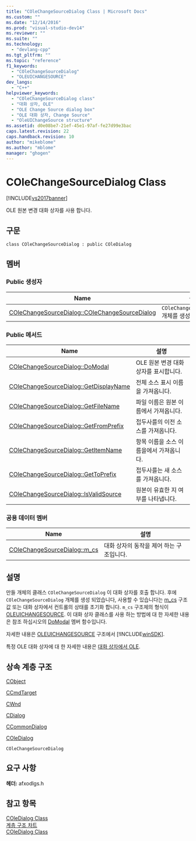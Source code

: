 ```yaml
---
title: "COleChangeSourceDialog Class | Microsoft Docs"
ms.custom: ""
ms.date: "12/14/2016"
ms.prod: "visual-studio-dev14"
ms.reviewer: ""
ms.suite: ""
ms.technology: 
  - "devlang-cpp"
ms.tgt_pltfrm: ""
ms.topic: "reference"
f1_keywords: 
  - "COleChangeSourceDialog"
  - "OLEUICHANGESOURCE"
dev_langs: 
  - "C++"
helpviewer_keywords: 
  - "COleChangeSourceDialog class"
  - "대화 상자, OLE"
  - "OLE Change Source dialog box"
  - "OLE 대화 상자, Change Source"
  - "OleUIChangeSource structure"
ms.assetid: d0e08be7-21ef-45e1-97af-fe27d99e3bac
caps.latest.revision: 22
caps.handback.revision: 10
author: "mikeblome"
ms.author: "mblome"
manager: "ghogen"
---
```

# COleChangeSourceDialog Class
[!INCLUDE[vs2017banner](../../assembler/inline/includes/vs2017banner.md)]

OLE 원본 변경 대화 상자를 사용 합니다.  
  
## 구문  
  
```  
class COleChangeSourceDialog : public COleDialog  
```  
  
## 멤버  
  
### Public 생성자  
  
|Name|설명|  
|----------|--------|  
|[COleChangeSourceDialog::COleChangeSourceDialog](../Topic/COleChangeSourceDialog::COleChangeSourceDialog.md)|`COleChangeSourceDialog` 개체를 생성합니다.|  
  
### Public 메서드  
  
|Name|설명|  
|----------|--------|  
|[COleChangeSourceDialog::DoModal](../Topic/COleChangeSourceDialog::DoModal.md)|OLE 원본 변경 대화 상자를 표시합니다.|  
|[COleChangeSourceDialog::GetDisplayName](../Topic/COleChangeSourceDialog::GetDisplayName.md)|전체 소스 표시 이름을 가져옵니다.|  
|[COleChangeSourceDialog::GetFileName](../Topic/COleChangeSourceDialog::GetFileName.md)|파일 이름은 원본 이름에서 가져옵니다.|  
|[COleChangeSourceDialog::GetFromPrefix](../Topic/COleChangeSourceDialog::GetFromPrefix.md)|접두사를의 이전 소스를 가져옵니다.|  
|[COleChangeSourceDialog::GetItemName](../Topic/COleChangeSourceDialog::GetItemName.md)|항목 이름을 소스 이름을에서 가져옵니다.|  
|[COleChangeSourceDialog::GetToPrefix](../Topic/COleChangeSourceDialog::GetToPrefix.md)|접두사를는 새 소스를 가져옵니다.|  
|[COleChangeSourceDialog::IsValidSource](../Topic/COleChangeSourceDialog::IsValidSource.md)|원본이 유효한 지 여부를 나타냅니다.|  
  
### 공용 데이터 멤버  
  
|Name|설명|  
|----------|--------|  
|[COleChangeSourceDialog::m\_cs](../Topic/COleChangeSourceDialog::m_cs.md)|대화 상자의 동작을 제어 하는 구조입니다.|  
  
## 설명  
 만들 개체의 클래스 `COleChangeSourceDialog` 이 대화 상자를 호출 합니다.  후에 `COleChangeSourceDialog` 개체를 생성 되었습니다, 사용할 수 있습니다는  [m\_cs](../Topic/COleChangeSourceDialog::m_cs.md) 구조 값 또는 대화 상자에서 컨트롤의 상태를 초기화 합니다.  `m_cs` 구조체의 형식이  [OLEUICHANGESOURCE](http://msdn.microsoft.com/library/windows/desktop/ms682160).  이 대화 상자 클래스를 사용 하는 방법에 대 한 자세한 내용은 참조 하십시오의  [DoModal](../Topic/COleChangeSourceDialog::DoModal.md) 멤버 함수입니다.  
  
 자세한 내용은  [OLEUICHANGESOURCE](http://msdn.microsoft.com/library/windows/desktop/ms682160) 구조에서 [!INCLUDE[winSDK](../../atl/includes/winsdk_md.md)].  
  
 특정 OLE 대화 상자에 대 한 자세한 내용은  [대화 상자에서 OLE](../../mfc/dialog-boxes-in-ole.md).  
  
## 상속 계층 구조  
 [CObject](../../mfc/reference/cobject-class.md)  
  
 [CCmdTarget](../../mfc/reference/ccmdtarget-class.md)  
  
 [CWnd](../../mfc/reference/cwnd-class.md)  
  
 [CDialog](../../mfc/reference/cdialog-class.md)  
  
 [CCommonDialog](../../mfc/reference/ccommondialog-class.md)  
  
 [COleDialog](../../mfc/reference/coledialog-class.md)  
  
 `COleChangeSourceDialog`  
  
## 요구 사항  
 **헤더:**  afxodlgs.h  
  
## 참고 항목  
 [COleDialog Class](../../mfc/reference/coledialog-class.md)   
 [계층 구조 차트](../../mfc/hierarchy-chart.md)   
 [COleDialog Class](../../mfc/reference/coledialog-class.md)